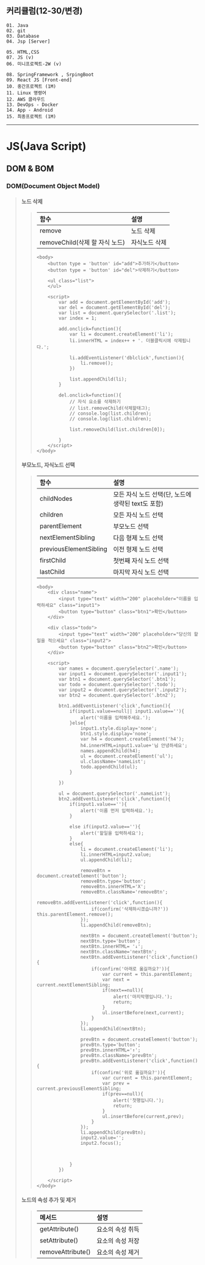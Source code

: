 ## 커리큘럼(12-30/변경)
```
01. Java
02. git
03. Database 
04. Jsp [Server]

05. HTML,CSS 
07. JS (v)
06. 미니프로젝트-2W (v)

08. SpringFramework , SrpingBoot
09. React JS [Front-end]
10. 중간프로젝트 (1M)
11. Linux 명령어
12. AWS 클라우드
13. DevOps - Docker
14. App - Android
15. 최종프로젝트 (1M)
```
---
# JS(Java Script)

## DOM & BOM
### DOM(Document Object Model)
> #### 노드 삭제
>> | 함수 | 설명 |
>> |:-----|:-----|
>> | remove | 노드 삭제 |
>> | removeChild(삭제 할 자식 노드) | 자식노드 삭제 |
>>
>> ```
>> <body>
>>     <button type = 'button' id="add">추가하기</button>
>>     <button type = 'button' id="del">삭제하기</button>
>> 
>>     <ul class="list">
>>     </ul>
>> 
>>     <script>
>>         var add = document.getElementById('add');
>>         var del = document.getElementById('del');
>>         var list = document.querySelector('.list');
>>         var index = 1;
>> 
>>         add.onclick=function(){
>>             var li = document.createElement('li');
>>             li.innerHTML = index++ + '. 더블클릭시에 삭제됩니다.';
>>             
>>             li.addEventListener('dblclick',function(){
>>                 li.remove();
>>             })
>>             
>>             list.appendChild(li);
>>         }
>> 
>>         del.onclick=function(){
>>             // 자식 요소를 삭제하기
>>             // list.removeChild(삭제할태그);
>>             // console.log(list.children);
>>             // console.log(list.children);
>>             
>>             list.removeChild(list.children[0]);
>> 
>>         }
>>     </script>
>> </body>
>> ```
>
>
> #### 부모노드, 자식노드 선택
>> | 함수 | 설명 |
>> |:-----|:-----|
>> | childNodes | 모든 자식 노드 선택(단, 노드에 생략된 text도 포함) |
>> | children | 모든 자식 노드 선택 |
>> | parentElement | 부모노드 선택 |
>> | nextElementSibling | 다음 형제 노드 선택 |
>> | previousElementSibling | 이전 형제 노드 선택 |
>> | firstChild | 첫번째 자식 노드 선택 |
>> | lastChild | 마지막 자식 노드 선택 |
>>
>> ```
>> <body>
>>     <div class="name">
>>         <input type="text" width="200" placeholder="이름을 입력하세요" class="input1">
>>         <button type="button" class="btn1">확인</button>
>>     </div>
>> 
>>     <div class="todo">
>>         <input type="text" width="200" placeholder="당신의 할일을 적으세요" class="input2">
>>         <button type="button" class="btn2">확인</button>
>>     </div>
>> 
>>     <script>
>>         var names = document.querySelector('.name');
>>         var input1 = document.querySelector('.input1');
>>         var btn1 = document.querySelector('.btn1');
>>         var todo = document.querySelector('.todo');
>>         var input2 = document.querySelector('.input2');
>>         var btn2 = document.querySelector('.btn2');
>> 
>>         btn1.addEventListener('click',function(){
>>             if(input1.value==null|| input1.value==''){
>>                 alert('이름을 입력해주세요.');
>>             }else{
>>                 input1.style.display='none';
>>                 btn1.style.display='none';
>>                 var h4 = document.createElement('h4');
>>                 h4.innerHTML=input1.value+'님 안녕하세요';
>>                 names.appendChild(h4);
>>                 ul = document.createElement('ul');
>>                 ul.className='nameList';
>>                 todo.appendChild(ul);
>>             }
>>             
>>         })
>>         
>>         ul = document.querySelector('.nameList');
>>         btn2.addEventListener('click',function(){
>>             if(input1.value==''){
>>                 alert('이름 먼저 입력하세요.');
>>             }
>> 
>>             else if(input2.value==''){
>>                 alert('할일을 입력하세요');
>>             }
>>             else{
>>                 li = document.createElement('li');
>>                 li.innerHTML=input2.value;
>>                 ul.appendChild(li);
>> 
>>                 removeBtn = document.createElement('button');
>>                 removeBtn.type='button';
>>                 removeBtn.innerHTML='X';
>>                 removeBtn.className='removeBtn';
>>                 removeBtn.addEventListener('click',function(){
>>                     if(confirm('삭제하시겠습니까?')) this.parentElement.remove();
>>                 });
>>                 li.appendChild(removeBtn);
>> 
>>                 nextBtn = document.createElement('button');
>>                 nextBtn.type='button';
>>                 nextBtn.innerHTML= '↓';
>>                 nextBtn.className='nextBtn';
>>                 nextBtn.addEventListener('click',function(){
>>                     if(confirm('아래로 옮길까요?')){
>>                         var current = this.parentElement;
>>                         var next = current.nextElementSibling;
>>                         if(next==null){
>>                             alert('마지막행입니다.');
>>                             return;
>>                         }
>>                         ul.insertBefore(next,current);
>>                     }
>>                 });
>>                 li.appendChild(nextBtn);
>> 
>>                 prevBtn = document.createElement('button');
>>                 prevBtn.type='button';  
>>                 prevBtn.innerHTML='↑';
>>                 prevBtn.className='prevBtn';
>>                 prevBtn.addEventListener('click',function(){
>>                     if(confirm('위로 옮길까요?')){
>>                         var current = this.parentElement;
>>                         var prev = current.previousElementSibling;
>>                         if(prev==null){
>>                             alert('첫행입니다.');
>>                             return;
>>                         }
>>                         ul.insertBefore(current,prev);
>>                     }
>>                 });
>>                 li.appendChild(prevBtn);
>>                 input2.value='';
>>                 input2.focus();
>> 
>> 
>>                 
>>             }
>>         })
>> 
>>     </script>
>> </body>
>> ```
>
>
> #### 노드의 속성 추가 및 제거
>> | 메서드 | 설명 |
>> |:-----|:-----|
>> | getAttribute() | 요소의 속성 취득 |
>> | setAttribute() | 요소의 속성 저장 |
>> | removeAttribute() | 요소의 속성 제거 |
